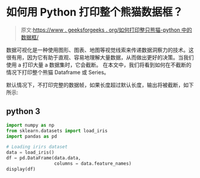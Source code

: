 # 如何用 Python 打印整个熊猫数据框？

> 原文:[https://www . geeksforgeeks . org/如何打印整只熊猫-python 中的数据框/](https://www.geeksforgeeks.org/how-to-print-an-entire-pandas-dataframe-in-python/)

数据可视化是一种使用图形、图表、地图等视觉线索来传递数据洞察力的技术。这很有用，因为它有助于直观、容易地理解大量数据，从而做出更好的决策。当我们使用 a 打印大量 a 数据集时，它会截断。  在本文中，我们将看到如何在不截断的情况下打印整个熊猫 Dataframe 或 Series。

默认情况下，不打印完整的数据帧，如果长度超过默认长度，输出将被截断，如下所示:

## python 3

```py
import numpy as np
from sklearn.datasets import load_iris
import pandas as pd

# Loading irirs dataset
data = load_iris()
df = pd.DataFrame(data.data,
                  columns = data.feature_names)
display(df)
```